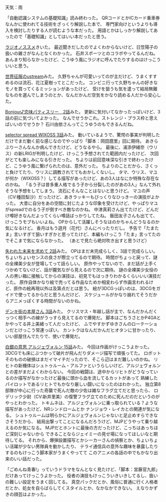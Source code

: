 天気：雨

「自動認識システムの基礎知識」読み終わった。
QRコードとかICカード乗車券なんかに使われてる技術をざっくり解説した本で、
専門家向けというよりも導入を検討したりする人が読むような本だった。
用語とかはしっかり解説してあったので「基礎知識」としてはいい本だったと思う。

[ラジオノススメ](http://ondemand.joqr.co.jp/AG-ON/contents/susume_20141020.php)きいた。
最近聞きだしたのでよくわからないけど、日笠陽子の扱いの雑さがなんとなくわかった。
石井スポーツとのコラボやってるんだね。
あんまり知らなかったけど、こうゆう風にラジオに呼んでたりするのはけっこういいと思う。

[世界征服のustream](http://www.ustream.tv/recorded/54094808)みた。
久野ちゃんが可愛いってのが主だけど、うまくすすめるのは流石、花江夏樹ってとこだった。
コンビニ行って久野ちゃんの好きなモノを買ってくるミッションがあったけど、
受けを狙うも気を遣って結局無難なものを選んでしまうのとか、なんだかんだ空気をかなり読める人だから安心した。

[Bonjour♪恋味パティスリー　2話](http://www.nicovideo.jp/watch/1413456909)みた。
更新に気付いてなかったっぽいけど、3話の前に気づいてよかった。
なんでせうかこれ。ストレンジ・プラス枠と思えばいいのでせうか？
石川由依さんってこうゆうのもできるんだね。

[selector spread WIXOSS 3話](http://www.nicovideo.jp/watch/1413519856)みた。
動いているようで、驚愕の事実が判明しただけでまだ動く前な感じなのでやっぱり「脚本：岡田麿里」回に期待。
あきらぶりーさんなんか病んできたけど、どうなるやら。
最後に、浦添伊緒奈（ウリス）の新LRIGが判明したけど、けっこう予想されてた範囲内だったけど、
次回がとても楽しみになる引きだった。
ちよりは前回意味深な引きで終わったけど、こうゆう風に繋げられたのは、意外だった。
ちよりのことだから、さくっと負けてたり、ウリスに調教されててもおかしくないし。
タマ、ウリス、マユが何か（WIXOSS？）してる描写があったけど、あの3人はなにか特殊な存在なのかね。
「るう子は昔多重人格でるう子から分裂したのがあの3人」なんて外れそうな予想をしてしまう。
流石にそんなことはないと思うけど。
マユの声（CV:種田梨沙）だったけど、あきラッキーもびっくりなひっきーの演技がよかった。
大昔に自分をあの空間に封じたような印象を受けたけど、やっぱりマユがspreadでのるう子が倒すべき敵なのかね。
中津真莉さん出てたけど、どんだけ噂好きなんだよってくらい噂話ばっかりしてたね。
飯田友子さんも出てて、けっこうモブもいいよね。
OPからして活躍しそうなほのかちゃんどうなるのか気になるけど。
香月はもう遊月（花代）さんにべったりだし。
予告で「たまたま」言いすぎて狙いすぎかと思ってたけど、本編もけっこう「たま」言ってたのでそこまで気にならなかった。
（あとで見たら絶対吹き出すと思うけど）

[失われた未来を求めて 2話](http://www.nicovideo.jp/watch/1413536183)みた。
OPはまだ未完成らしく、3話で完成らしい。ちょいちょいセンスの良さが際立ってるので期待。
時間がちょっと戻って、謎の全裸美少女が登場してって話らしい。
原作やってないので、まだ話が上手くつかめてないけど、話が朧気ながら見えるので次に期待。
謎の全裸美少女役の人の黒い箱に接触してからの演技は、初見でもはっきりわかるくらいいい演技だった。
原作自体かなり絵で売ってる作品なためか相変わらず作画言われるけど、原作の絵再現以外は及第点だとは思う。
絵が3DCGっぽいのは、3DCGをガイドで使ってるからだと思うんだけど、
スケジュールがかなり崩れてそうだからアニメっぽくする時間がないのかね。

[デンキ街の本屋さん 3話](http://www.nicovideo.jp/watch/1413519744)みた。
クリスマス・年越し話が主で、なんだかんだくっつく相手への線がうっすら見えてるので爆発だ。
脚本はごちうさとかP4GAとかやってる井上美緒って人だったけど、
ふでやすかずゆきさんのローテーションだとけっこう常連っぽい。
カントクはなんだかんだヒオタンに甘かったり、いい部屋住んでたりで、使いで爆発だ。

[白銀の意思 アルジェヴォルン 15話](http://www.nicovideo.jp/watch/1413443475)みた。
今回は作画がけっこうよかった。
3DCGでも床にぶつかって破片が飛んだりダメージ描写で頑張ってた。
ロボットそのものの破損はまだイマイチだったので、そこら辺はまだ難しいのかね。
リヒトの新機体はシュトゥルーム・アルファというらしいけど、アルジェヴォルンとの差がまだよくわからない。
今回の戦闘は、途中からリヒトがどうなっているのか描写がなかったけど最後に頭から血を流してるカットがあって
熟練したパイロットであるリヒトでもかなり厳しい闘いになったのはわかった。
独立第8部隊が中心に行った奇襲で死んだ敵の少佐は雑なフラグ立てだと思ったら、
ロデリック少尉（CV:新井里美）の復讐フラグ立てのために死んだのだというのがやっとわかった。
トキムネは、アルジェヴォルンに乗っ取られている？ような描写があったけど、NRシンドロームとか
ナンジョウ・レイカとの関連が気になる。
シュトゥルームは明らかにアルジェヴォルンじゃないと足止めすらできなさそうだから、
結局出撃ってことになるんだろうけど、MJPどうやって乗り越えるのか気になる。
MJPだとホントに最後の方だったけど、こっちはあっちほど深刻じゃないから
できることならジェイミーの見せ場になってほしいなと期待してる。
それから、爆弾設置描写とかシーカーさんの偵察とか、ちょいちょい活躍が少ない男隊員を動かしたり、
テライ通信兵の意外な趣味を暴露したりするのもけっこう脚本家がうまくやってて
このアニメの各話の中でもかなり出来のいい話だった。

「ごめんね青春!」っていうドラマをなんとなく見たけど、「脚本：宮藤官九郎」だけあってけっこうよかった。
役者の演技もけっこういきいきしてるし、扱いの難しい設定をうまく回してる。
真空パックだとか、風俗に普通に行く人格者だとか、処女を自らばらしてくスタイルとか、なかなかできない。
えなりかずきの顔芸はよかった。
